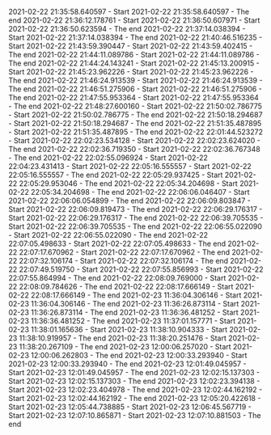 2021-02-22 21:35:58.640597 - Start
2021-02-22 21:35:58.640597 - The end
2021-02-22 21:36:12.178761 - Start
2021-02-22 21:36:50.607971 - Start
2021-02-22 21:36:50.623594 - The end
2021-02-22 21:37:14.038394 - Start
2021-02-22 21:37:14.038394 - The end
2021-02-22 21:40:46.516235 - Start
2021-02-22 21:43:59.390447 - Start
2021-02-22 21:43:59.402415 - The end
2021-02-22 21:44:11.089786 - Start
2021-02-22 21:44:11.089786 - The end
2021-02-22 21:44:24.143241 - Start
2021-02-22 21:45:13.200915 - Start
2021-02-22 21:45:23.962226 - Start
2021-02-22 21:45:23.962226 - The end
2021-02-22 21:46:24.913539 - Start
2021-02-22 21:46:24.913539 - The end
2021-02-22 21:46:51.275906 - Start
2021-02-22 21:46:51.275906 - The end
2021-02-22 21:47:55.953364 - Start
2021-02-22 21:47:55.953364 - The end
2021-02-22 21:48:27.600160 - Start
2021-02-22 21:50:02.786775 - Start
2021-02-22 21:50:02.786775 - The end
2021-02-22 21:50:18.294687 - Start
2021-02-22 21:50:18.294687 - The end
2021-02-22 21:51:35.487895 - Start
2021-02-22 21:51:35.487895 - The end
2021-02-22 22:01:44.523272 - Start
2021-02-22 22:02:23.534128 - Start
2021-02-22 22:02:23.624020 - The end
2021-02-22 22:02:36.719350 - Start
2021-02-22 22:02:36.767348 - The end
2021-02-22 22:02:55.096924 - Start
2021-02-22 22:04:23.431413 - Start
2021-02-22 22:05:16.555557 - Start
2021-02-22 22:05:16.555557 - The end
2021-02-22 22:05:29.937425 - Start
2021-02-22 22:05:29.953046 - The end
2021-02-22 22:05:34.204698 - Start
2021-02-22 22:05:34.204698 - The end
2021-02-22 22:06:06.046407 - Start
2021-02-22 22:06:06.054899 - The end
2021-02-22 22:06:09.803847 - Start
2021-02-22 22:06:09.819473 - The end
2021-02-22 22:06:29.176317 - Start
2021-02-22 22:06:29.176317 - The end
2021-02-22 22:06:39.705535 - Start
2021-02-22 22:06:39.705535 - The end
2021-02-22 22:06:55.022090 - Start
2021-02-22 22:06:55.022090 - The end
2021-02-22 22:07:05.498633 - Start
2021-02-22 22:07:05.498633 - The end
2021-02-22 22:07:17.670962 - Start
2021-02-22 22:07:17.670962 - The end
2021-02-22 22:07:32.106174 - Start
2021-02-22 22:07:32.106174 - The end
2021-02-22 22:07:49.519750 - Start
2021-02-22 22:07:55.856993 - Start
2021-02-22 22:07:55.864994 - The end
2021-02-22 22:08:09.769000 - Start
2021-02-22 22:08:09.784626 - The end
2021-02-22 22:08:17.666149 - Start
2021-02-22 22:08:17.666149 - The end
2021-02-23 11:36:04.306146 - Start
2021-02-23 11:36:04.306146 - The end
2021-02-23 11:36:26.873114 - Start
2021-02-23 11:36:26.873114 - The end
2021-02-23 11:36:36.481252 - Start
2021-02-23 11:36:36.481252 - The end
2021-02-23 11:37:01.157771 - Start
2021-02-23 11:38:01.165636 - Start
2021-02-23 11:38:10.904333 - Start
2021-02-23 11:38:10.919957 - The end
2021-02-23 11:38:20.251476 - Start
2021-02-23 11:38:20.267109 - The end
2021-02-23 12:00:06.257020 - Start
2021-02-23 12:00:06.262803 - The end
2021-02-23 12:00:33.293940 - Start
2021-02-23 12:00:33.293940 - The end
2021-02-23 12:01:49.045957 - Start
2021-02-23 12:01:49.045957 - The end
2021-02-23 12:02:15.137303 - Start
2021-02-23 12:02:15.137303 - The end
2021-02-23 12:02:23.394138 - Start
2021-02-23 12:02:23.404978 - The end
2021-02-23 12:02:44.162192 - Start
2021-02-23 12:02:44.162192 - The end
2021-02-23 12:05:20.422618 - Start
2021-02-23 12:05:44.738885 - Start
2021-02-23 12:06:45.567719 - Start
2021-02-23 12:07:10.865871 - Start
2021-02-23 12:07:10.881503 - The end
